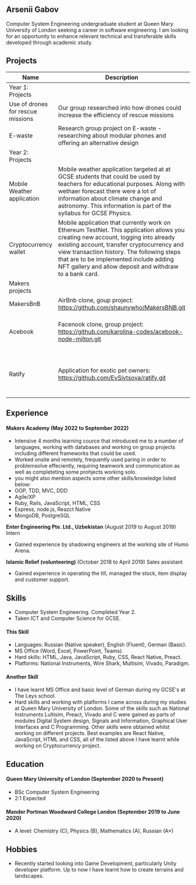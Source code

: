## Arsenii Gabov

Computer System Engineering undergraduate student at Queen Mary University of London seeking a career in software engineering. I am looking for an opportunity to enhance relevant technical and transferable skills developed through academic study. 

## Projects

| Name                         | Description       | Tech/tools        |
| ---------------------------- | ----------------- | ----------------- |
|       Year 1: Projects       |                   |                   |
| Use of drones for rescue missions | Our group researched into how drones could increase the efficiency of rescue missions | Research project  |    
| E-waste | Research group project on E-waste - researching about modular phones and offering an alternative design | Research project |
|      Year 2: Projects       |                   |                   |
| Mobile Weather application | Mobile weather application targeted at at GCSE students that could be used by teachers for educational purposes. Along with wethaer forecast there were a lot of information about climate change and astronomy. This information is part of the syllabus for GCSE Physics. | Preact |
| Cryptocurrency wallet | Mobile application that currently work on Ethereum TestNet. This application allows you creating new account, logging into already existing account, transfer cryptocurrency and view transaction history. The following steps that are to be implemented include adding NFT gallery and allow deposit and withdraw to a bank card. | React native | 
|       Makers projects       |                   |                   |        
|       MakersBnB      |       AirBnb clone, goup project: https://github.com/shaunywho/MakersBNB.git            |      Ruby, PostgreSQl         |
|       Acebook      |      Facenook clone, group project: https://github.com/karolina-codes/acebook-node-milton.git  |     JavaScript, Node.js, MongoDB, Jest, Heroku         |
|       Ratify      |       Application for exotic pet owners: https://github.com/EvSivtsova/ratify.git         |   React Native, JavaScript, Node.js, MongoDB, Express.js         |
## Experience
#### Makers Academy (May 2022 to September 2022)

- Intensive 4 months learning cource that introduced me to a number of languages, working with databases and working on group projects including different frameworks that could be used. 
- Worked onsite and remotely, frequently used paring in order to problemsolve effeciently, requiring teamwork and communication as well as completeting some prohjects working solo.
- you might also mention aspects some other skills/knowledge listed below: 
- OOP, TDD, MVC, DDD
- Agile/XP
- Ruby, Rails, JavaScript, HTML, CSS
- Express, node.js, Reazct Native 
- MongoDB, PostgreSQL

**Enter Engineering Pte. Ltd., Uzbekistan** (August 2019 to August 2019)  
Intern

- Gained experience by shadowing engineers at the working site of Humo Arena.

**Islamic Relief (volunteering)** (October 2018 to April 2019) 
Sales assistant

- Gained experience in operating the till, managed the stock, item display and customer support. 

## Skills

- Computer System Engineering. Completed Year 2.
- Taken ICT and Computer Science for GCSE.

#### This Skill
- Languages: Russian (Native speaker), English (Fluent), German (Basic).
- MS Office (Word, Excel, PowerPoint, Teams).
- Hard skills: HTML, Java, JavaScript, Ruby, CSS, React Native, Preact.
- Platforms: National Instruments, Wire Shark, Multisim, Vivado, Paradigm.

#### Another Skill

- I have learnt MS Office and basic level of German during my GCSE's at The Leys school. 
- Hard skills and working with platforms I came across during my studies at Queen Mary University of London. Some of the skills such as National Instruments Lultisim, Preact, Vivado and C were gained as parts of modules Digital System design, Signals and Information, Graphical User Interfaces and C Programming. Other skills were obtained whilst working on different projects. Best examples are React Native, JavaScript, HTML and CSS, all of the listed above I have learnt while working on Cryptocurrency project.


## Education

#### Queen Mary University of London (September 2020 to Present)

- BSc Computer System Engineering
- 2:1 Expected

#### Mander Portman Woodward College London (September 2019 to June 2020)

- A level: Chemistry (C), Physics (B), Mathematics (A), Russian (A*)

## Hobbies

- Recently started looking into Game Development, particularly Unity developer platform. Up to now I have learnt how to create terrains and landscapes. 
